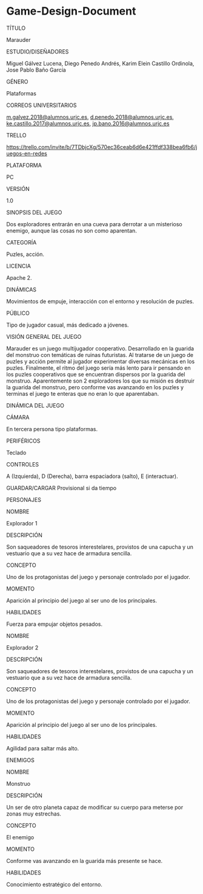 # Game-Design-Document

TÍTULO 

Marauder



ESTUDIO/DISEÑADORES

Miguel Gálvez Lucena, Diego Penedo Andrés, Karim Elein Castillo Ordinola, Jose Pablo Baño García



GÉNERO

Plataformas



CORREOS UNIVERSITARIOS

m.galvez.2018@alumnos.urjc.es,
d.penedo.2018@alumnos.urjc.es,
ke.castillo.2017@alumnos.urjc.es,
jp.bano.2016@alumnos.urjc.es



TRELLO

https://trello.com/invite/b/7TDbjcXg/570ec36ceab6d6e421ffdf338bea6fb6/juegos-en-redes 



PLATAFORMA

PC



VERSIÓN

1.0



SINOPSIS DEL JUEGO

Dos exploradores entrarán en una cueva para derrotar a un misterioso enemigo, aunque las cosas no son como aparentan.



CATEGORÍA

Puzles, acción.



LICENCIA

Apache 2.



DINÁMICAS

Movimientos de empuje, interacción con el entorno y resolución de puzles.



PÚBLICO

Tipo de jugador casual, más dedicado a jóvenes.



VISIÓN GENERAL DEL JUEGO

Marauder es un juego multijugador cooperativo. Desarrollado en la guarida del monstruo con temáticas de ruinas futuristas. Al tratarse de un juego de puzles y acción permite al jugador experimentar diversas mecánicas en los puzles. Finalmente, el ritmo del juego sería más lento para ir pensando en los puzles cooperativos que se encuentran dispersos por la guarida del monstruo. Aparentemente son 2 exploradores los que su misión es destruir la guarida del monstruo, pero conforme vas avanzando en los puzles y terminas el juego te enteras que no eran lo que aparentaban.



DINÁMICA DEL JUEGO


CÁMARA

En tercera persona tipo plataformas.



PERIFÉRICOS

Teclado



CONTROLES

A (Izquierda), D (Derecha), barra espaciadora (salto), E (interactuar).



GUARDAR/CARGAR
Provisional si da tiempo



PERSONAJES

NOMBRE

Explorador 1



DESCRIPCIÓN

Son saqueadores de tesoros interestelares, provistos de una capucha y un vestuario que a su vez hace de armadura sencilla.



CONCEPTO

Uno de los protagonistas del juego y personaje controlado por el jugador. 



MOMENTO

Aparición al principio del juego al ser uno de los principales.



HABILIDADES

Fuerza para empujar objetos pesados.



NOMBRE

Explorador 2



DESCRIPCIÓN

Son saqueadores de tesoros interestelares, provistos de una capucha y un vestuario que a su vez hace de armadura sencilla.



CONCEPTO

Uno de los protagonistas del juego y personaje controlado por el jugador.



MOMENTO

Aparición al principio del juego al ser uno de los principales.



HABILIDADES

Agilidad para saltar más alto.




ENEMIGOS

NOMBRE

Monstruo



DESCRIPCIÓN

Un ser de otro planeta capaz de modificar su cuerpo para meterse por zonas muy estrechas.



CONCEPTO

El enemigo



MOMENTO

Conforme vas avanzando en la guarida más presente se hace.



HABILIDADES

Conocimiento estratégico del entorno.


